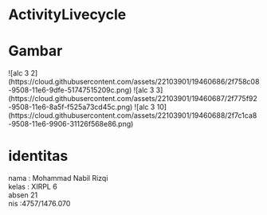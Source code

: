 # ActivityLivecycle

<h1> Gambar </h1>
![alc 3 2](https://cloud.githubusercontent.com/assets/22103901/19460686/2f758c08-9508-11e6-9dfe-51747515209c.png)
![alc 3 3](https://cloud.githubusercontent.com/assets/22103901/19460687/2f775f92-9508-11e6-8a5f-f525a73cd45c.png)
![alc 3 10](https://cloud.githubusercontent.com/assets/22103901/19460688/2f7c1ca8-9508-11e6-9906-31126f568e86.png)

<h1> identitas </h1>  
nama : Mohammad Nabil Rizqi<br>  
kelas : XIRPL 6<br>  
absen 21<br>  
nis :4757/1476.070<br> 

